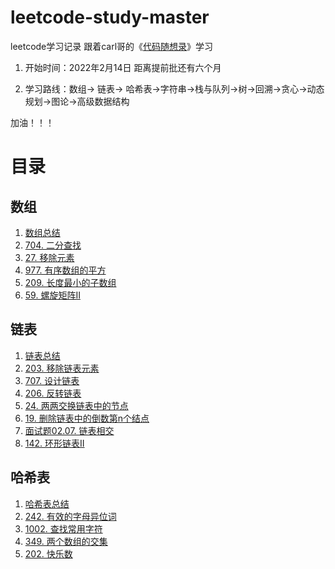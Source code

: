 # leetcode-study-master
leetcode学习记录  跟着carl哥的《[代码随想录](https://github.com/youngyangyang04/leetcode-master)》学习

1. 开始时间：2022年2月14日 距离提前批还有六个月

2. 学习路线：数组-> 链表-> 哈希表->字符串->栈与队列->树->回溯->贪心->动态规划->图论->高级数据结构

加油！！！

# 目录
## 数组
1. [数组总结](https://github.com/liu52020/leetcode-study-master/blob/main/Basic/%E6%95%B0%E7%BB%84%E7%9F%A5%E8%AF%86.md)
2. [704. 二分查找](https://github.com/liu52020/leetcode-study-master/blob/main/Code/%E6%95%B0%E7%BB%84/%E4%BA%8C%E5%88%86%E6%9F%A5%E6%89%BE.md)
3. [27.  移除元素](https://github.com/liu52020/leetcode-study-master/blob/main/Code/%E6%95%B0%E7%BB%84/%E7%A7%BB%E9%99%A4%E5%85%83%E7%B4%A0.md)
4. [977. 有序数组的平方](https://github.com/liu52020/leetcode-study-master/blob/main/Code/%E6%95%B0%E7%BB%84/%E6%9C%89%E5%BA%8F%E6%95%B0%E7%BB%84%E7%9A%84%E5%B9%B3%E6%96%B9.md)
5. [209. 长度最小的子数组](https://github.com/liu52020/leetcode-study-master/blob/main/Code/%E6%95%B0%E7%BB%84/%E9%95%BF%E5%BA%A6%E6%9C%80%E5%B0%8F%E7%9A%84%E5%AD%90%E6%95%B0%E7%BB%84.md)
6. [59. 螺旋矩阵II](https://github.com/liu52020/leetcode-study-master/blob/main/Code/%E6%95%B0%E7%BB%84/%E8%9E%BA%E6%97%8B%E7%9F%A9%E9%98%B5II.md)

## 链表
1. [链表总结](https://github.com/liu52020/leetcode-study-master/blob/main/Code/%E9%93%BE%E8%A1%A8/%E9%93%BE%E8%A1%A8%E5%9F%BA%E7%A1%80%E7%9F%A5%E8%AF%86.md)
2. [203. 移除链表元素](https://github.com/liu52020/leetcode-study-master/blob/main/Code/%E9%93%BE%E8%A1%A8/%E7%A7%BB%E9%99%A4%E9%93%BE%E8%A1%A8%E5%85%83%E7%B4%A0.md)
3. [707. 设计链表](https://github.com/liu52020/leetcode-study-master/blob/main/Code/%E9%93%BE%E8%A1%A8/%E8%AE%BE%E8%AE%A1%E9%93%BE%E8%A1%A8.md)
4. [206. 反转链表](https://github.com/liu52020/leetcode-study-master/blob/main/Code/%E9%93%BE%E8%A1%A8/%E5%8F%8D%E8%BD%AC%E9%93%BE%E8%A1%A8.md)
5. [24. 两两交换链表中的节点](https://github.com/liu52020/leetcode-study-master/blob/main/Code/%E9%93%BE%E8%A1%A8/%E4%B8%A4%E4%B8%A4%E4%BA%A4%E6%8D%A2%E9%93%BE%E8%A1%A8%E4%B8%AD%E7%9A%84%E7%BB%93%E7%82%B9.md)
6. [19. 删除链表中的倒数第n个结点](https://github.com/liu52020/leetcode-study-master/blob/main/Code/%E9%93%BE%E8%A1%A8/%E5%88%A0%E9%99%A4%E9%93%BE%E8%A1%A8%E7%9A%84%E5%80%92%E6%95%B0%E7%AC%ACN%E4%B8%AA%E7%BB%93%E7%82%B9.md)
7. [面试题02.07. 链表相交](https://github.com/liu52020/leetcode-study-master/blob/main/Code/%E9%93%BE%E8%A1%A8/%E9%93%BE%E8%A1%A8%E7%9B%B8%E4%BA%A4.md)
8. [142. 环形链表II](https://github.com/liu52020/leetcode-study-master/blob/main/Code/%E9%93%BE%E8%A1%A8/%E7%8E%AF%E5%BD%A2%E9%93%BE%E8%A1%A8II.md)

## 哈希表
1. [哈希表总结](https://github.com/liu52020/leetcode-study-master/blob/main/Code/%E5%93%88%E5%B8%8C%E8%A1%A8/%E5%93%88%E5%B8%8C%E8%A1%A8%E6%80%BB%E7%BB%93.md)
2. [242. 有效的字母异位词](https://github.com/liu52020/leetcode-study-master/blob/main/Code/%E5%93%88%E5%B8%8C%E8%A1%A8/%E6%9C%89%E6%95%88%E7%9A%84%E5%AD%97%E6%AF%8D%E5%BC%82%E4%BD%8D%E8%AF%8D.md)
3. [1002. 查找常用字符](https://github.com/liu52020/leetcode-study-master/blob/main/Code/%E5%93%88%E5%B8%8C%E8%A1%A8/%E6%9F%A5%E6%89%BE%E5%B8%B8%E7%94%A8%E5%AD%97%E7%AC%A6.md)
4. [349. 两个数组的交集](https://github.com/liu52020/leetcode-study-master/blob/main/Code/%E5%93%88%E5%B8%8C%E8%A1%A8/%E4%B8%A4%E4%B8%AA%E6%95%B0%E7%BB%84%E7%9A%84%E4%BA%A4%E9%9B%86.md)
5. [202. 快乐数](https://github.com/liu52020/leetcode-study-master/blob/main/Code/%E5%93%88%E5%B8%8C%E8%A1%A8/%E5%BF%AB%E4%B9%90%E6%95%B0.md)
